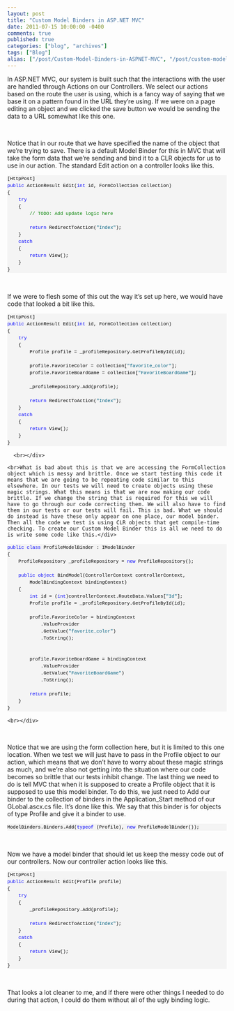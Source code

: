 ```yaml
---
layout: post
title: "Custom Model Binders in ASP.NET MVC"
date: 2011-07-15 10:00:00 -0400
comments: true
published: true
categories: ["blog", "archives"]
tags: ["Blog"]
alias: ["/post/Custom-Model-Binders-in-ASPNET-MVC", "/post/custom-model-binders-in-aspnet-mvc"]
---
```

<!-- more -->

<p>In ASP.NET MVC, our system is built such that the interactions with the user are handled through Actions on our Controllers. We select our actions based on the route the user is using, which is a fancy way of saying that we base it on a pattern found in the URL they’re using. If we were on a page editing an object and we clicked the save button we would be sending the data to a URL somewhat like this one.</p>  <p>&nbsp;</p>  <p>Notice that in our route that we have specified the name of the object that we’re trying to save. There is a default Model Binder for this in MVC that will take the form data that we’re sending and bind it to a CLR objects for us to use in our action. The standard Edit action on a controller looks like this.</p>  <div id="codeSnippetWrapper">   <pre style="border-bottom-style: none; text-align: left; padding-bottom: 0px; line-height: 12pt; background-color: #f4f4f4; margin: 0em; border-left-style: none; padding-left: 0px; width: 100%; padding-right: 0px; font-family: 'Courier New', courier, monospace; direction: ltr; border-top-style: none; color: black; border-right-style: none; font-size: 8pt; overflow: visible; padding-top: 0px" id="codeSnippet">[HttpPost]<br><span style="color: #0000ff">public</span> ActionResult Edit(<span style="color: #0000ff">int</span> id, FormCollection collection)<br>{<br>    <span style="color: #0000ff">try</span><br>    {<br>        <span style="color: #008000">// TODO: Add update logic here</span><br> <br>        <span style="color: #0000ff">return</span> RedirectToAction(<span style="color: #006080">"Index"</span>);<br>    }<br>    <span style="color: #0000ff">catch</span><br>    {<br>        <span style="color: #0000ff">return</span> View();<br>    }<br>}<br></pre>

  <br></div>

<p>If we were to flesh some of this out the way it’s set up here, we would have code that looked a bit like this.</p>

<div id="codeSnippetWrapper">
  <div id="codeSnippetWrapper">
    <div id="codeSnippetWrapper">
      <pre style="border-bottom-style: none; text-align: left; padding-bottom: 0px; line-height: 12pt; background-color: #f4f4f4; margin: 0em; border-left-style: none; padding-left: 0px; width: 100%; padding-right: 0px; font-family: 'Courier New', courier, monospace; direction: ltr; border-top-style: none; color: black; border-right-style: none; font-size: 8pt; overflow: visible; padding-top: 0px" id="codeSnippet">[HttpPost]<br><span style="color: #0000ff">public</span> ActionResult Edit(<span style="color: #0000ff">int</span> id, FormCollection collection)<br>{<br>    <span style="color: #0000ff">try</span><br>    {<br>        Profile profile = _profileRepository.GetProfileById(id);<br><br>        profile.FavoriteColor = collection[<span style="color: #006080">"favorite_color"</span>];<br>        profile.FavoriteBoardGame = collection[<span style="color: #006080">"FavoriteBoardGame"</span>];<br><br>        _profileRepository.Add(profile);<br><br>        <span style="color: #0000ff">return</span> RedirectToAction(<span style="color: #006080">"Index"</span>);<br>    }<br>    <span style="color: #0000ff">catch</span><br>    {<br>        <span style="color: #0000ff">return</span> View();<br>    }<br>}<br></pre>

      <br></div>

    <br>What is bad about this is that we are accessing the FormCollection object which is messy and brittle. Once we start testing this code it means that we are going to be repeating code similar to this elsewhere. In our tests we will need to create objects using these magic strings. What this means is that we are now making our code brittle. If we change the string that is required for this we will have to go through our code correcting them. We will also have to find them in our tests or our tests will fail. This is bad. What we should do instead is have these only appear on one place, our model binder. Then all the code we test is using CLR objects that get compile-time checking. To create our Custom Model Binder this is all we need to do is write some code like this.</div>
</div>

<div id="codeSnippetWrapper">
  <div id="codeSnippetWrapper">
    <pre style="border-bottom-style: none; text-align: left; padding-bottom: 0px; line-height: 12pt; background-color: #f4f4f4; margin: 0em; border-left-style: none; padding-left: 0px; width: 100%; padding-right: 0px; font-family: 'Courier New', courier, monospace; direction: ltr; border-top-style: none; color: black; border-right-style: none; font-size: 8pt; overflow: visible; padding-top: 0px" id="codeSnippet"><span style="color: #0000ff">public</span> <span style="color: #0000ff">class</span> ProfileModelBinder : IModelBinder<br>{<br>    ProfileRepository _profileRepository = <span style="color: #0000ff">new</span> ProfileRepository();<br><br>    <span style="color: #0000ff">public</span> <span style="color: #0000ff">object</span> BindModel(ControllerContext controllerContext, <br>        ModelBindingContext bindingContext)<br>    {<br>        <span style="color: #0000ff">int</span> id = (<span style="color: #0000ff">int</span>)controllerContext.RouteData.Values[<span style="color: #006080">"Id"</span>];<br>        Profile profile = _profileRepository.GetProfileById(id);<br><br>        profile.FavoriteColor = bindingContext<br>            .ValueProvider<br>            .GetValue(<span style="color: #006080">"favorite_color"</span>)<br>            .ToString();<br><br><br>        profile.FavoriteBoardGame = bindingContext<br>            .ValueProvider<br>            .GetValue(<span style="color: #006080">"FavoriteBoardGame"</span>)<br>            .ToString();<br><br>        <span style="color: #0000ff">return</span> profile;<br>    }<br>}<br></pre>

    <br></div>

  <div>&nbsp;</div>
</div>

<p>Notice that we are using the form collection here, but it is limited to this one location. When we test we will just have to pass in the Profile object to our action, which means that we don’t have to worry about these magic strings as much, and we’re also not getting into the situation where our code becomes so brittle that our tests inhibit change. The last thing we need to do is tell MVC that when it is supposed to create a Profile object that it is supposed to use this model binder. To do this, we just need to Add our binder to the collection of binders in the Application_Start method of our GLobal.ascx.cs file. It’s done like this. We say that this binder is for objects of type Profile and give it a binder to use.</p>

<div id="codeSnippetWrapper">
  <pre style="border-bottom-style: none; text-align: left; padding-bottom: 0px; line-height: 12pt; background-color: #f4f4f4; margin: 0em; border-left-style: none; padding-left: 0px; width: 100%; padding-right: 0px; font-family: 'Courier New', courier, monospace; direction: ltr; border-top-style: none; color: black; border-right-style: none; font-size: 8pt; overflow: visible; padding-top: 0px" id="codeSnippet">ModelBinders.Binders.Add(<span style="color: #0000ff">typeof</span> (Profile), <span style="color: #0000ff">new</span> ProfileModelBinder());</pre>

  <br></div>

<p>Now we have a model binder that should let us keep the messy code out of our controllers. Now our controller action looks like this.</p>

<div id="codeSnippetWrapper">
  <pre style="border-bottom-style: none; text-align: left; padding-bottom: 0px; line-height: 12pt; background-color: #f4f4f4; margin: 0em; border-left-style: none; padding-left: 0px; width: 100%; padding-right: 0px; font-family: 'Courier New', courier, monospace; direction: ltr; border-top-style: none; color: black; border-right-style: none; font-size: 8pt; overflow: visible; padding-top: 0px" id="codeSnippet">[HttpPost]<br><span style="color: #0000ff">public</span> ActionResult Edit(Profile profile)<br>{<br>    <span style="color: #0000ff">try</span><br>    {<br>        _profileRepository.Add(profile);<br><br>        <span style="color: #0000ff">return</span> RedirectToAction(<span style="color: #006080">"Index"</span>);<br>    }<br>    <span style="color: #0000ff">catch</span><br>    {<br>        <span style="color: #0000ff">return</span> View();<br>    }<br>}<br></pre>

  <br></div>

<p>That looks a lot cleaner to me, and if there were other things I needed to do during that action, I could do them without all of the ugly binding logic.</p>
